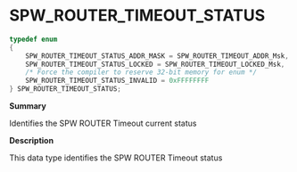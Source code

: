 # SPW_ROUTER_TIMEOUT_STATUS

```c
typedef enum
{
    SPW_ROUTER_TIMEOUT_STATUS_ADDR_MASK = SPW_ROUTER_TIMEOUT_ADDR_Msk,
    SPW_ROUTER_TIMEOUT_STATUS_LOCKED = SPW_ROUTER_TIMEOUT_LOCKED_Msk,
    /* Force the compiler to reserve 32-bit memory for enum */
    SPW_ROUTER_TIMEOUT_STATUS_INVALID = 0xFFFFFFFF
} SPW_ROUTER_TIMEOUT_STATUS;
```

**Summary**

Identifies the SPW ROUTER Timeout current status

**Description**

This data type identifies the SPW ROUTER Timeout status

